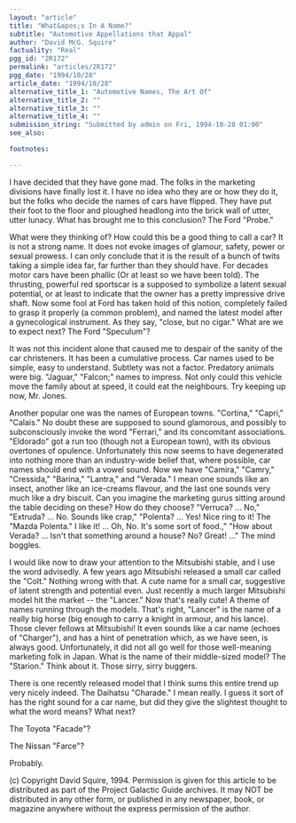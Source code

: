 ```yaml
---
layout: "article"
title: "What&apos;s In A Name?"
subtitle: "Automotive Appellations that Appal"
author: "David McG. Squire"
factuality: "Real"
pgg_id: "2R172"
permalink: "articles/2R172"
pgg_date: "1994/10/28"
article_date: "1994/10/28"
alternative_title_1: "Automotive Names, The Art Of"
alternative_title_2: ""
alternative_title_3: ""
alternative_title_4: ""
submission_string: "Submitted by admin on Fri, 1994-10-28 01:00"
see_also:

footnotes: 

---
```

<div>
<p>I have decided that they have gone mad. The folks in the marketing divisions have finally lost it. I have no idea who they are or how they do it, but the folks who decide the names of cars have flipped. They have put their foot to the floor and ploughed headlong into the brick wall of utter, utter lunacy. What has brought me to this conclusion? The Ford "Probe."</p>
<p>What were they thinking of? How could this be a good thing to call a car? It is not a strong name. It does not evoke images of glamour, safety, power or sexual prowess. I can only conclude that it is the result of a bunch of twits taking a simple idea far, far further than they should have. For decades motor cars have been phallic (Or at least so we have been told). The thrusting, powerful red sportscar is a supposed to symbolize a latent sexual potential, or at least to indicate that the owner has a pretty impressive drive shaft. Now some fool at Ford has taken hold of this notion, completely failed to grasp it properly (a common problem), and named the latest model after a gynecological instrument. As they say, "close, but no cigar." What are we to expect next? The Ford "Speculum"?</p>
<p>It was not this incident alone that caused me to despair of the sanity of the car christeners. It has been a cumulative process. Car names used to be simple, easy to understand. Subtlety was not a factor. Predatory animals were big. "Jaguar," "Falcon;" names to impress. Not only could this vehicle move the family about at speed, it could eat the neighbours. Try keeping up now, Mr. Jones.</p>
<p>Another popular one was the names of European towns. "Cortina," "Capri," "Calais." No doubt these are supposed to sound glamorous, and possibly to subconsciously invoke the word "Ferrari," and its concomitant associations. "Eldorado" got a run too (though not a European town), with its obvious overtones of opulence. Unfortunately this now seems to have degenerated into nothing more than an industry-wide belief that, where possible, car names should end with a vowel sound. Now we have "Camira," "Camry," "Cressida," "Barina," "Lantra," and "Verada." I mean one sounds like an insect, another like an ice-creams flavour, and the last one sounds very much like a dry biscuit. Can you imagine the marketing gurus sitting around the table deciding on these? How do they choose? "Verruca? ... No," "Extruda? ... No. Sounds like crap," "Polenta? ... Yes! Nice ring to it! The "Mazda Polenta." I like it! ... Oh, No. It's some sort of food.," "How about Verada? ... Isn't that something around a house? No? Great! ..." The mind boggles.</p>
<p>I would like now to draw your attention to the Mitsubishi stable, and I use the word advisedly. A few years ago Mitsubishi released a small car called the "Colt." Nothing wrong with that. A cute name for a small car, suggestive of latent strength and potential even. Just recently a much larger Mitsubishi model hit the market -- the "Lancer." Now that's really cute! A theme of names running through the models. That's right, "Lancer" is the name of a really big horse (big enough to carry a knight in armour, and his lance). Those clever fellows at Mitsubishi! It even sounds like a car name (echoes of "Charger"), and has a hint of penetration which, as we have seen, is always good. Unfortunately, it did not all go well for those well-meaning marketing folk in Japan. What is the name of their middle-sized model? The "Starion." Think about it. Those sirry, sirry buggers.</p>
<p>There is one recently released model that I think sums this entire trend up very nicely indeed. The Daihatsu "Charade." I mean really. I guess it sort of has the right sound for a car name, but did they give the slightest thought to what the word means? What next?</p>
<p>The Toyota "Facade"?</p>
<p>The Nissan "Farce"?</p>
<p>Probably.</p>
<p>(c) Copyright David Squire, 1994. Permission is given for this article to be distributed as part of the Project Galactic Guide archives. It may NOT be distributed in any other form, or published in any newspaper, book, or magazine anywhere without the express permission of the author. <!--Amazon_CLS_IM_END--></p>
</div>

